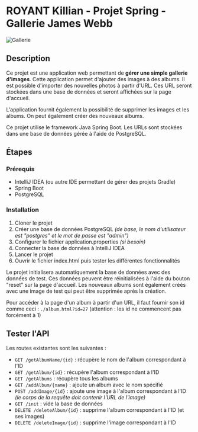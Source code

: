 # ROYANT Killian - Projet Spring - Gallerie James Webb

![Gallerie](screenshot.png)

## Description

Ce projet est une application web permettant de **gérer une simple gallerie d'images**. Cette application permet d'ajouter des images à des albums. Il est possible d'importer des nouvelles photos à partir d'URL. Ces URL seront stockées dans une base de données et seront affichées sur la page d'accueil.

L'application fournit également la possibilité de supprimer les images et les albums. On peut également créer des nouveaux albums.

Ce projet utilise le framework Java Spring Boot. Les URLs sont stockées dans une base de données gérée à l'aide de PostgreSQL.

## Étapes

### Prérequis

- IntelliJ IDEA (ou autre IDE permettant de gérer des projets Gradle)
- Spring Boot
- PostgreSQL

### Installation

1. Cloner le projet
2. Créer une base de données PostgreSQL *(de base, le nom d'utilisateur est "postgres" et le mot de passe est "admin")*
3. Configurer le fichier application.properties *(si besoin)*
4. Connecter la base de données à IntelliJ IDEA
5. Lancer le projet
6. Ouvrir le fichier index.html puis tester les différentes fonctionnalités

Le projet initialisera automatiquement la base de données avec des données de test. Ces données peuvent être réinitialisées à l'aide du bouton "reset" sur la page d'accueil. Les nouveaux albums sont également créés avec une image de test qui peut être supprimée après la création.

Pour accéder à la page d'un album à partir d'un URL, il faut fournir son id comme ceci : `./album.html?id=27` (attention : les id ne commencent pas forcément à 1)

## Tester l'API

Les routes existantes sont les suivantes :

- `GET /getAlbumName/{id}` : récupère le nom de l'album correspondant à l'ID
- `GET /getAlbum/{id}` : récupère l'album correspondant à l'ID
- `GET /getAlbums` : récupère tous les albums
- `GET /addAlbum/{name}` : ajoute un album avec le nom spécifié
- `POST /addImage/{id}` : ajoute une image à l'album correspondant à l'ID *(le corps de la requête doit contenir l'URL de l'image)*
- `GET /init` : vide la base de données
- `DELETE /deleteAlbum/{id}` : supprime l'album correspondant à l'ID (et ses images)
- `DELETE /deleteImage/{id}` : supprime l'image correspondant à l'ID
